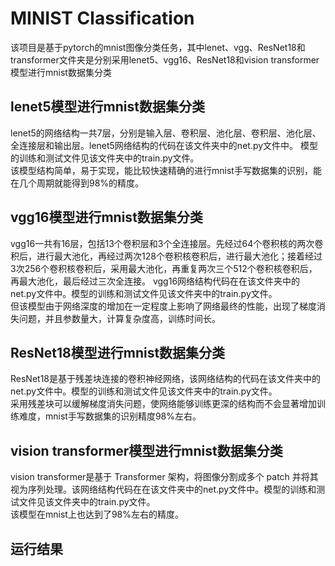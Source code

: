 <h1>MINIST Classification</h1>
该项目是基于pytorch的mnist图像分类任务，其中lenet、vgg、ResNet18和transformer文件夹是分别采用lenet5、vgg16、ResNet18和vision transformer模型进行mnist数据集分类<br>   
<h2>lenet5模型进行mnist数据集分类</h2>
lenet5的网络结构一共7层，分别是输入层、卷积层、池化层、卷积层、池化层、全连接层和输出层。lenet5网络结构的代码在该文件夹中的net.py文件中。
模型的训练和测试文件见该文件夹中的train.py文件。<br>该模型结构简单，易于实现，能比较快速精确的进行mnist手写数据集的识别，能在几个周期就能得到98%的精度。
<h2>vgg16模型进行mnist数据集分类</h2>
vgg16一共有16层，包括13个卷积层和3个全连接层。先经过64个卷积核的两次卷积后，进行最大池化，再经过两次128个卷积核卷积后，进行最大池化；接着经过3次256个卷积核卷积后，采用最大池化，再重复两次三个512个卷积核卷积后，再最大池化，最后经过三次全连接。
vgg16网络结构代码在在该文件夹中的net.py文件中。模型的训练和测试文件见该文件夹中的train.py文件。<br>
但该模型由于网络深度的增加在一定程度上影响了网络最终的性能，出现了梯度消失问题，并且参数量大，计算复杂度高，训练时间长。
<h2>ResNet18模型进行mnist数据集分类</h2>
ResNet18是基于残差块连接的卷积神经网络，该网络结构的代码在该文件夹中的net.py文件中。模型的训练和测试文件见该文件夹中的train.py文件。<br>
采用残差块可以缓解梯度消失问题，使网络能够训练更深的结构而不会显著增加训练难度，mnist手写数据集的识别精度98%左右。
<h2>vision transformer模型进行mnist数据集分类</h2>
vision transformer是基于 Transformer 架构，将图像分割成多个 patch 并将其视为序列处理。该网络结构代码在在该文件夹中的net.py文件中。模型的训练和测试文件见该文件夹中的train.py文件。<br>
该模型在mnist上也达到了98%左右的精度。
<h2>运行结果</h2>
